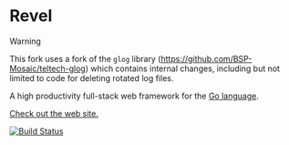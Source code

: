 # Revel

> [!WARNING]
> This fork uses a fork of the `glog` library (https://github.com/BSP-Mosaic/teltech-glog) which contains internal changes, including but not limited to code for deleting rotated log files.

A high productivity full-stack web framework for the [Go language](http://www.golang.org).  


[Check out the web site.](http://robfig.github.com/revel)

[![Build Status](https://secure.travis-ci.org/robfig/revel.png?branch=master)](http://travis-ci.org/robfig/revel)
